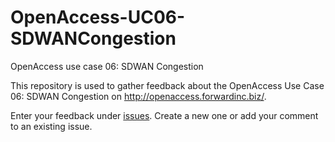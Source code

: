 # OpenAccess-UC06-SDWANCongestion
OpenAccess use case 06: SDWAN Congestion

This repository is used to gather feedback about the OpenAccess Use Case 06: SDWAN Congestion on http://openaccess.forwardinc.biz/.

Enter your feedback under [issues](https://github.com/CA-APM/OpenAccess-UC06-SDWANCongestion/issues). Create a new one or add your comment to an existing issue.
